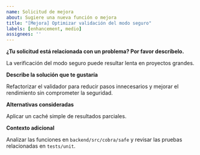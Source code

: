```yaml
---
name: Solicitud de mejora
about: Sugiere una nueva función o mejora
title: "[Mejora] Optimizar validación del modo seguro"
labels: [enhancement, medio]
assignees: ''
---
```


**¿Tu solicitud está relacionada con un problema? Por favor descríbelo.**

La verificación del modo seguro puede resultar lenta en proyectos grandes.

**Describe la solución que te gustaría**

Refactorizar el validador para reducir pasos innecesarios y mejorar el rendimiento sin comprometer la seguridad.

**Alternativas consideradas**

Aplicar un caché simple de resultados parciales.

**Contexto adicional**

Analizar las funciones en `backend/src/cobra/safe` y revisar las pruebas relacionadas en `tests/unit`.
